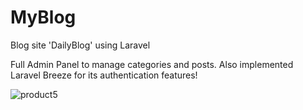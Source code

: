 # MyBlog
Blog site 'DailyBlog' using Laravel

Full Admin Panel to manage categories and posts. Also implemented Laravel Breeze for its authentication features!

![product5](https://user-images.githubusercontent.com/77846284/182890918-e5a2c407-5ba0-4eed-be88-63ba627cdf1b.png)
